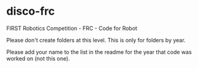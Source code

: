 disco-frc
=========

FIRST Robotics Competition - FRC - Code for Robot

Please don't create folders at this level.  This is only for folders by year. 

Please add your name to the list in the readme for the year that code was worked on (not this one).
